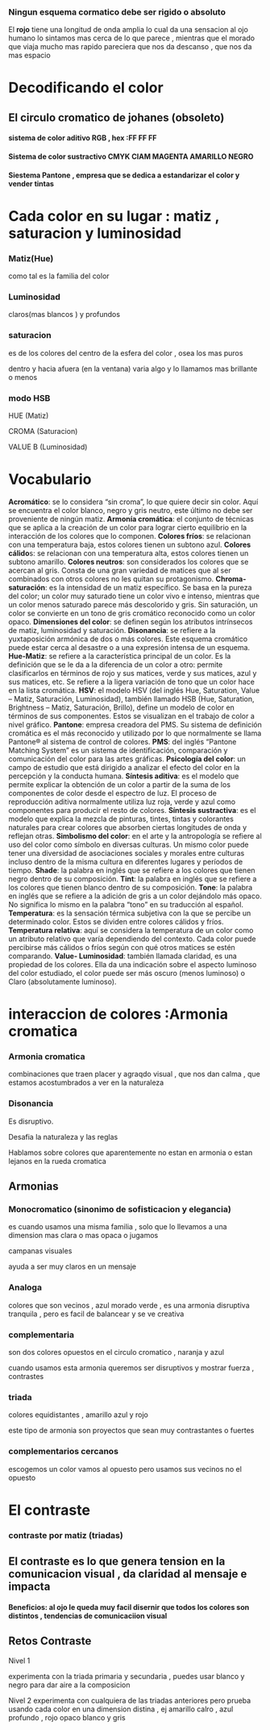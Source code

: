 ### Ningun esquema cormatico debe ser rigido o absoluto





El **rojo**  tiene una longitud de onda amplia lo cual da una sensacion al ojo humano lo sintamos mas cerca de lo que parece  , mientras que el morado que viaja mucho mas rapido pareciera que nos da descanso , que nos da mas espacio

# Decodificando el color 

## El circulo cromatico de johanes (obsoleto)

#### sistema de color aditivo  RGB   , hex :FF FF FF

#### Sistema de color sustractivo CMYK   CIAM MAGENTA AMARILLO NEGRO

#### Siestema Pantone  , empresa que se dedica a estandarizar el color y vender tintas 





# Cada color en su lugar : matiz , saturacion y luminosidad



### Matiz(Hue)

como tal es la familia del color

### Luminosidad 

claros(mas blancos ) y profundos

### saturacion 

es de los colores del centro de la esfera del color , osea los mas puros 

 dentro y hacia afuera (en la ventana) varia algo y lo llamamos mas brillante o menos 



### modo HSB

HUE (Matiz) 

CROMA (Saturacion)

VALUE B (Luminosidad)

# Vocabulario



**Acromático**: se lo considera “sin croma”, lo que quiere  decir sin color. Aquí se encuentra el color blanco, negro y gris neutro, este último no debe ser proveniente de ningún matiz.
 **Armonía cromática**: el conjunto de técnicas que se  aplica a la creación de un color para lograr cierto equilibrio en la  interacción de los colores que lo componen.
 **Colores fríos**: se relacionan con una temperatura baja, estos colores tienen un subtono azul.
 **Colores cálido**s: se relacionan con una temperatura alta, estos colores tienen un subtono amarillo.
 **Colores neutros**: son considerados los colores que se  acercan al gris. Consta de una gran variedad de matices que al ser  combinados con otros colores no les quitan su protagonismo.
 **Chroma-saturación**: es la intensidad de un matiz  específico. Se basa en la pureza del color; un color muy saturado tiene  un color vivo e intenso, mientras que un color menos saturado parece más descolorido y gris. Sin saturación, un color se convierte en un tono de gris cromático reconocido como un color opaco.
 **Dimensiones del color**: se definen según los atributos intrínsecos de matiz, luminosidad y saturación.
 **Disonancia**: se refiere a la yuxtaposición armónica de  dos o más colores. Este esquema cromático puede estar cerca al desastre o a una expresión intensa de un esquema.
 **Hue-Matiz**: se refiere a la característica principal de  un color. Es la definición que se le da a la diferencia de un color a  otro: permite clasificarlos en términos de rojo y sus matices, verde y  sus matices, azul y sus matices, etc. Se refiere a la ligera variación  de tono que un color hace en la lista cromática.
 **HSV**: el modelo HSV (del inglés Hue, Saturation, Value – Matiz, Saturación, Luminosidad), también llamado HSB (Hue, Saturation,  Brightness – Matiz, Saturación, Brillo), define un modelo de color en  términos de sus componentes. Estos se visualizan en el trabajo de color a nivel gráfico.
 **Pantone**: empresa creadora del PMS. Su sistema de  definición cromática es el más reconocido y utilizado por lo que  normalmente se llama Pantone® al sistema de control de colores.
 **PMS**: del inglés “Pantone Matching System” es un sistema de identificación, comparación y comunicación del color para las artes  gráficas.
 **Psicología del color**: un campo de estudio que está dirigido a analizar el efecto del color en la percepción y la conducta humana.
 **Síntesis aditiva**: es el modelo que permite explicar la  obtención de un color a partir de la suma de los componentes de color  desde el espectro de luz. El proceso de reproducción aditiva normalmente utiliza luz roja, verde y azul como componentes para producir el resto  de colores.
 **Síntesis sustractiva**: es el modelo que explica la  mezcla de pinturas, tintes, tintas y colorantes naturales para crear  colores que absorben ciertas longitudes de onda y reflejan otras.
 **Simbolismo del color**: en el arte y la antropología se  refiere al uso del color como símbolo en diversas culturas.  Un mismo  color puede tener una diversidad de asociaciones sociales y morales  entre culturas incluso dentro de la misma cultura en diferentes lugares y períodos de tiempo.
 **Shade**: la palabra en inglés que se refiere a los colores que tienen negro dentro de su composición.
 **Tint**: la palabra en inglés que se refiere a los colores que tienen blanco dentro de su composición.
 **Tone**: la palabra en inglés que se refiere a la adición  de gris a un color dejándolo más opaco. No significa lo mismo en la  palabra “tono” en su traducción al español.
 **Temperatura**: es la sensación térmica subjetiva con la que se percibe un determinado color. Estos se dividen entre colores cálidos y fríos.
 **Temperatura relativa**:  aquí se considera la temperatura de un color como un atributo relativo que varía dependiendo del  contexto.  Cada color puede percibirse más cálidos o fríos según con qué otros matices se estén comparando.
 **Value- Luminosidad**: también llamada claridad, es una  propiedad de los colores. Ella da una indicación sobre el aspecto  luminoso del color estudiado, el color puede ser más oscuro (menos  luminoso) o Claro (absolutamente luminoso).



# interaccion de  colores :Armonia cromatica



### Armonia cromatica

combinaciones que traen placer y agraqdo visual , que nos dan calma , que estamos acostumbrados a ver en la naturaleza

### Disonancia 

Es disruptivo.

Desafia la naturaleza y las reglas

Hablamos sobre colores que aparentemente no estan en armonia o estan lejanos en la rueda cromatica

## Armonias

### Monocromatico (sinonimo de sofisticacion y elegancia)

es cuando usamos una misma familia , solo que lo llevamos a una dimension mas clara o mas opaca o jugamos 

campanas visuales

ayuda a ser muy claros en un mensaje



### Analoga 



colores que son vecinos , azul morado  verde , es una armonia disruptiva tranquila , pero es facil de balancear  y se ve creativa 



### complementaria

son dos colores opuestos en el circulo cromatico , naranja y azul 



cuando usamos esta armonia queremos ser disruptivos y mostrar fuerza , contrastes 

### triada

colores equidistantes  , amarillo azul y rojo 



este tipo de armonia son proyectos  que sean muy contrastantes o fuertes 



### complementarios cercanos 

escogemos un color vamos al opuesto pero usamos sus vecinos no el opuesto 

# El contraste 

### contraste por matiz (triadas) 

## El contraste es lo que genera tension en la comunicacion visual , da claridad al mensaje e impacta 

#### Beneficios: al ojo le queda muy facil disernir que todos los colores son distintos , tendencias de comunicaciion visual



## Retos Contraste





Nivel 1

experimenta con la triada primaria y secundaria , puedes usar blanco y negro para dar aire a la composicion

Nivel 2 experimenta con cualquiera de las triadas anteriores pero prueba usando cada color en una dimension distina , ej amarillo calro , azul profundo , rojo opaco blanco y gris 



